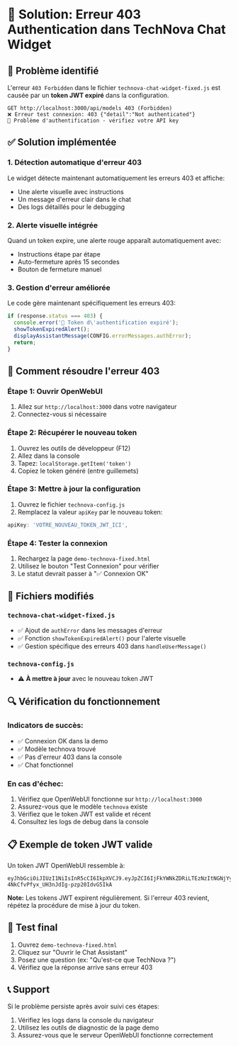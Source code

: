 # 🔐 Solution: Erreur 403 Authentication dans TechNova Chat Widget

## 🚨 Problème identifié

L'erreur `403 Forbidden` dans le fichier `technova-chat-widget-fixed.js` est causée par un **token JWT expiré** dans la configuration.

```
GET http://localhost:3000/api/models 403 (Forbidden)
❌ Erreur test connexion: 403 {"detail":"Not authenticated"}
🔐 Problème d'authentification - vérifiez votre API key
```

## ✅ Solution implémentée

### 1. Détection automatique d'erreur 403
Le widget détecte maintenant automatiquement les erreurs 403 et affiche:
- Une alerte visuelle avec instructions
- Un message d'erreur clair dans le chat
- Des logs détaillés pour le debugging

### 2. Alerte visuelle intégrée
Quand un token expire, une alerte rouge apparaît automatiquement avec:
- Instructions étape par étape
- Auto-fermeture après 15 secondes
- Bouton de fermeture manuel

### 3. Gestion d'erreur améliorée
Le code gère maintenant spécifiquement les erreurs 403:
```javascript
if (response.status === 403) {
  console.error('🔐 Token d\'authentification expiré');
  showTokenExpiredAlert();
  displayAssistantMessage(CONFIG.errorMessages.authError);
  return;
}
```

## 🔧 Comment résoudre l'erreur 403

### Étape 1: Ouvrir OpenWebUI
1. Allez sur `http://localhost:3000` dans votre navigateur
2. Connectez-vous si nécessaire

### Étape 2: Récupérer le nouveau token
1. Ouvrez les outils de développeur (F12)
2. Allez dans la console
3. Tapez: `localStorage.getItem('token')`
4. Copiez le token généré (entre guillemets)

### Étape 3: Mettre à jour la configuration
1. Ouvrez le fichier `technova-config.js`
2. Remplacez la valeur `apiKey` par le nouveau token:
```javascript
apiKey: 'VOTRE_NOUVEAU_TOKEN_JWT_ICI',
```

### Étape 4: Tester la connexion
1. Rechargez la page `demo-technova-fixed.html`
2. Utilisez le bouton "Test Connexion" pour vérifier
3. Le statut devrait passer à "✅ Connexion OK"

## 🎯 Fichiers modifiés

### `technova-chat-widget-fixed.js`
- ✅ Ajout de `authError` dans les messages d'erreur
- ✅ Fonction `showTokenExpiredAlert()` pour l'alerte visuelle
- ✅ Gestion spécifique des erreurs 403 dans `handleUserMessage()`

### `technova-config.js`
- ⚠️ **À mettre à jour** avec le nouveau token JWT

## 🔍 Vérification du fonctionnement

### Indicators de succès:
- ✅ Connexion OK dans la demo
- ✅ Modèle technova trouvé
- ✅ Pas d'erreur 403 dans la console
- ✅ Chat fonctionnel

### En cas d'échec:
1. Vérifiez que OpenWebUI fonctionne sur `http://localhost:3000`
2. Assurez-vous que le modèle `technova` existe
3. Vérifiez que le token JWT est valide et récent
4. Consultez les logs de debug dans la console

## 📋 Exemple de token JWT valide

Un token JWT OpenWebUI ressemble à:
```
eyJhbGciOiJIUzI1NiIsInR5cCI6IkpXVCJ9.eyJpZCI6IjFkYWNkZDRiLTEzNzItNGNjYy05MTY0LTU4N2IzNjA3NTU1NiJ9.ExNlsP1uK-4NkCfvPfyx_UH3nJdIg-pzp20IdvG5IkA
```

**Note:** Les tokens JWT expirent régulièrement. Si l'erreur 403 revient, répétez la procédure de mise à jour du token.

## 🚀 Test final

1. Ouvrez `demo-technova-fixed.html`
2. Cliquez sur "Ouvrir le Chat Assistant"
3. Posez une question (ex: "Qu'est-ce que TechNova ?")
4. Vérifiez que la réponse arrive sans erreur 403

## 📞 Support

Si le problème persiste après avoir suivi ces étapes:
1. Vérifiez les logs dans la console du navigateur
2. Utilisez les outils de diagnostic de la page demo
3. Assurez-vous que le serveur OpenWebUI fonctionne correctement
